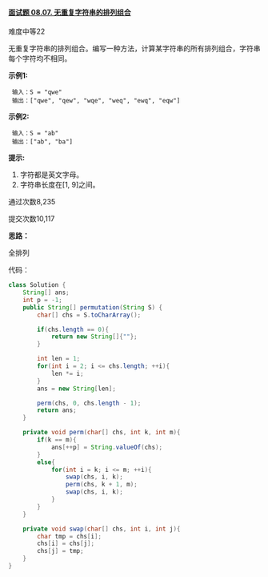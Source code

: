 #### [面试题 08.07. 无重复字符串的排列组合](https://leetcode-cn.com/problems/permutation-i-lcci/)

难度中等22

无重复字符串的排列组合。编写一种方法，计算某字符串的所有排列组合，字符串每个字符均不相同。

**示例1:**

```
 输入：S = "qwe"
 输出：["qwe", "qew", "wqe", "weq", "ewq", "eqw"]
```

**示例2:**

```
 输入：S = "ab"
 输出：["ab", "ba"]
```

**提示:**

1. 字符都是英文字母。
2. 字符串长度在[1, 9]之间。

通过次数8,235

提交次数10,117



**思路：**

全排列



代码：

```java
class Solution {
    String[] ans;
    int p = -1;
    public String[] permutation(String S) {
        char[] chs = S.toCharArray();

        if(chs.length == 0){
            return new String[]{""};
        }

        int len = 1;
        for(int i = 2; i <= chs.length; ++i){
            len *= i;
        }
        ans = new String[len];

        perm(chs, 0, chs.length - 1);
        return ans;
    }

    private void perm(char[] chs, int k, int m){
        if(k == m){
            ans[++p] = String.valueOf(chs);
        }
        else{
            for(int i = k; i <= m; ++i){
                swap(chs, i, k);
                perm(chs, k + 1, m);
                swap(chs, i, k);
            }
        }
    }

    private void swap(char[] chs, int i, int j){
        char tmp = chs[i];
        chs[i] = chs[j];
        chs[j] = tmp;
    }
}
```

